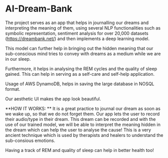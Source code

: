 # AI-Dream-Bank

The project serves as an app that helps in journalling our dreams and interpreting the meaning of them, using several NLP functionalities such as symbolic representation, sentiment analysis for over 20,000 datasets (https://dreambank.net/) and then implements a deep learning model.

This model can further help in bringing out the hidden meaning that our sub-conscious mind tries to convey with dreams as a medium while we are in our sleep.

Furthermore, it helps in analysing the REM cycles and the quality of sleep gained. This can help in serving as a self-care and self-help application.

Usage of AWS DynamoDB, helps in saving the large database in NOSQL format.

Our aesthetic UI makes the app look beautiful.

**HOW IT WORKS:
**
It is a great practice to journal our dream as soon as we wake up, so that we do not forget them.
Our app lets the user to record their audio/type in their dream. This dream can be recorded and with the use of our trained model, we will be able to interpret the meaning hidden in the dream which can help the user to analyse the cause! This is a very ancient technique which is used by therapists and healers to understand the sub-consious emotions.

Having a track of REM and quality of sleep can help in better health too!

